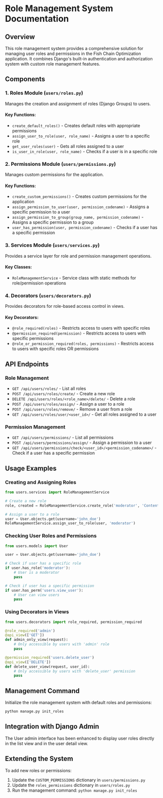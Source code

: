 # Role Management System Documentation

## Overview

This role management system provides a comprehensive solution for managing user roles and permissions in the Fish Chain Optimization application. It combines Django's built-in authentication and authorization system with custom role management features.

## Components

### 1. Roles Module (`users/roles.py`)

Manages the creation and assignment of roles (Django Groups) to users.

#### Key Functions:

- `create_default_roles()` - Creates default roles with appropriate permissions
- `assign_user_to_role(user, role_name)` - Assigns a user to a specific role
- `get_user_roles(user)` - Gets all roles assigned to a user
- `is_user_in_role(user, role_name)` - Checks if a user is in a specific role

### 2. Permissions Module (`users/permissions.py`)

Manages custom permissions for the application.

#### Key Functions:

- `create_custom_permissions()` - Creates custom permissions for the application
- `assign_permission_to_user(user, permission_codename)` - Assigns a specific permission to a user
- `assign_permission_to_group(group_name, permission_codename)` - Assigns a specific permission to a group
- `user_has_permission(user, permission_codename)` - Checks if a user has a specific permission

### 3. Services Module (`users/services.py`)

Provides a service layer for role and permission management operations.

#### Key Classes:

- `RoleManagementService` - Service class with static methods for role/permission operations

### 4. Decorators (`users/decorators.py`)

Provides decorators for role-based access control in views.

#### Key Decorators:

- `@role_required(roles)` - Restricts access to users with specific roles
- `@permission_required(permission)` - Restricts access to users with specific permissions
- `@role_or_permission_required(roles, permissions)` - Restricts access to users with specific roles OR permissions

## API Endpoints

### Role Management

- `GET /api/users/roles/` - List all roles
- `POST /api/users/roles/create/` - Create a new role
- `DELETE /api/users/roles/<role_name>/delete/` - Delete a role
- `POST /api/users/roles/assign/` - Assign a user to a role
- `POST /api/users/roles/remove/` - Remove a user from a role
- `GET /api/users/roles/user/<user_id>/` - Get all roles assigned to a user

### Permission Management

- `GET /api/users/permissions/` - List all permissions
- `POST /api/users/permissions/assign/` - Assign a permission to a user
- `GET /api/users/permissions/check/<user_id>/<permission_codename>/` - Check if a user has a specific permission

## Usage Examples

### Creating and Assigning Roles

```python
from users.services import RoleManagementService

# Create a new role
role, created = RoleManagementService.create_role('moderator', 'Content moderator')

# Assign a user to a role
user = User.objects.get(username='john_doe')
RoleManagementService.assign_user_to_role(user, 'moderator')
```

### Checking User Roles and Permissions

```python
from users.models import User

user = User.objects.get(username='john_doe')

# Check if user has a specific role
if user.has_role('moderator'):
    # User is a moderator
    pass

# Check if user has a specific permission
if user.has_perm('users.view_user'):
    # User can view users
    pass
```

### Using Decorators in Views

```python
from users.decorators import role_required, permission_required

@role_required('admin')
@api_view(['GET'])
def admin_only_view(request):
    # Only accessible by users with 'admin' role
    pass

@permission_required('users.delete_user')
@api_view(['DELETE'])
def delete_user_view(request, user_id):
    # Only accessible by users with 'delete_user' permission
    pass
```

## Management Command

Initialize the role management system with default roles and permissions:

```bash
python manage.py init_roles
```

## Integration with Django Admin

The User admin interface has been enhanced to display user roles directly in the list view and in the user detail view.

## Extending the System

To add new roles or permissions:

1. Update the `CUSTOM_PERMISSIONS` dictionary in `users/permissions.py`
2. Update the `roles_permissions` dictionary in `users/roles.py`
3. Run the management command: `python manage.py init_roles`
